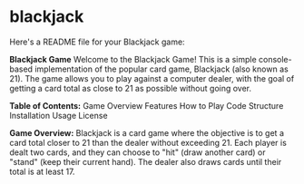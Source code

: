 # blackjack

Here's a README file for your Blackjack game:

**Blackjack Game**
Welcome to the Blackjack Game! This is a simple console-based implementation of the popular card game, Blackjack (also known as 21). The game allows you to play against a computer dealer, with the goal of getting a card total as close to 21 as possible without going over.

**Table of Contents:**
 Game Overview
 Features
 How to Play
 Code Structure
 Installation
 Usage
 License
 
**Game Overview:**
Blackjack is a card game where the objective is to get a card total closer to 21 than the dealer without exceeding 21. Each player is dealt two cards, and they can choose to "hit" (draw another card) or "stand" (keep their current hand). The dealer also draws cards until their total is at least 17.
